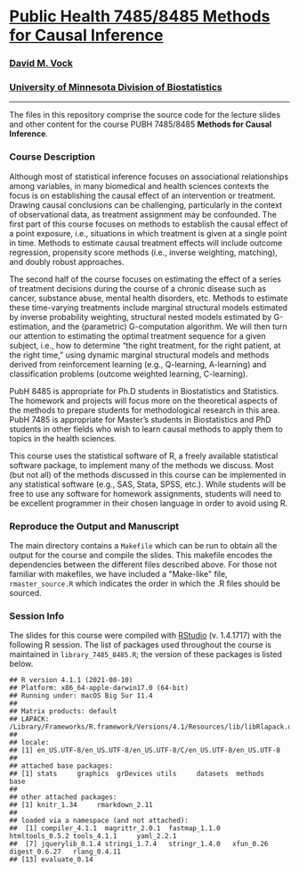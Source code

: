 # [Public Health 7485/8485 Methods for Causal Inference](https://sites.google.com/site/dmvock/)

### [David M. Vock](https://sites.google.com/site/dmvock/)

### [University of Minnesota Division of Biostatistics](http://sph.umn.edu/biostatistics/)


---

The files in this repository comprise the source code for the lecture slides and other content for the course PUBH 7485/8485 **Methods for Causal Inference**.

### Course Description

Although most of statistical inference focuses on associational relationships among variables, in many biomedical and health sciences contexts the focus is on establishing the causal effect of an intervention or treatment. Drawing causal conclusions can be challenging, particularly in the context of observational data, as treatment assignment may be confounded. The first part of this course focuses on methods to establish the causal effect of a point exposure, i.e., situations in which treatment is given at a single point in time. Methods to estimate causal treatment effects will include outcome regression, propensity score methods (i.e., inverse weighting, matching), and doubly robust approaches. 

The second half of the course focuses on estimating the effect of a series of treatment decisions during the course of a chronic disease such as cancer, substance abuse, mental health disorders, etc. Methods to estimate these time-varying treatments include marginal structural models estimated by inverse probability weighting, structural nested models estimated by G-estimation, and the (parametric) G-computation algorithm. We will then turn our attention to estimating the optimal treatment sequence for a given subject, i.e., how to determine “the right treatment, for the right patient, at the right time,” using dynamic marginal structural models and methods derived from reinforcement learning (e.g., Q-learning, A-learning) and classification problems (outcome weighted learning, C-learning).

PubH 8485 is appropriate for Ph.D students in Biostatistics and Statistics. The homework and projects will focus more on the theoretical aspects of the methods to prepare students for methodological research in this area. PubH 7485 is appropriate for Master’s students in Biostatistics and PhD students in other fields who wish to learn causal methods to apply them to topics in the health sciences.

This course uses the statistical software of R, a freely available statistical software package, to implement many of the methods we discuss. Most (but not all) of the methods discussed in this course can be implemented in any statistical software (e.g., SAS, Stata, SPSS, etc.). While students will be free to use any software for homework assignments, students will need to be excellent programmer in their chosen language in order to avoid using R.  

### Reproduce the Output and Manuscript

The main directory contains a `Makefile` which can be run to obtain all the output for the course and compile the slides.  This makefile encodes the dependencies between the different files described above. For those not familiar with makefiles, we have included a "Make-like" file, `rmaster_source.R` which indicates the order in which the .R files should be sourced.

### Session Info
The slides for this course were compiled with [RStudio](http://www.rstudio.com/) (v. 1.4.1717) with the following R session. The list of packages used throughout the course is maintained in `library_7485_8485.R`; the version of these packages is listed below. 


```
## R version 4.1.1 (2021-08-10)
## Platform: x86_64-apple-darwin17.0 (64-bit)
## Running under: macOS Big Sur 11.4
## 
## Matrix products: default
## LAPACK: /Library/Frameworks/R.framework/Versions/4.1/Resources/lib/libRlapack.dylib
## 
## locale:
## [1] en_US.UTF-8/en_US.UTF-8/en_US.UTF-8/C/en_US.UTF-8/en_US.UTF-8
## 
## attached base packages:
## [1] stats     graphics  grDevices utils     datasets  methods   base     
## 
## other attached packages:
## [1] knitr_1.34     rmarkdown_2.11
## 
## loaded via a namespace (and not attached):
##  [1] compiler_4.1.1  magrittr_2.0.1  fastmap_1.1.0   htmltools_0.5.2 tools_4.1.1     yaml_2.2.1     
##  [7] jquerylib_0.1.4 stringi_1.7.4   stringr_1.4.0   xfun_0.26       digest_0.6.27   rlang_0.4.11   
## [13] evaluate_0.14
```
